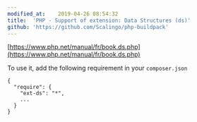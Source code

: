 ```yaml
---
modified_at:	2019-04-26 08:54:32
title:	'PHP - Support of extension: Data Structures (ds)'
github: 'https://github.com/Scalingo/php-buildpack'
---
```


[https://www.php.net/manual/fr/book.ds.php](https://www.php.net/manual/fr/book.ds.php)

To use it, add the following requirement in your `composer.json`

```
{
  "require": {
    "ext-ds": "*",
    ...
  }
}
```

